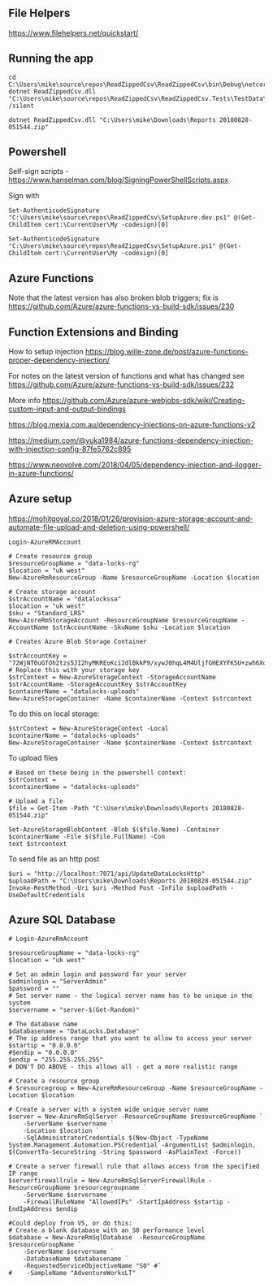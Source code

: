 
## File Helpers
 https://www.filehelpers.net/quickstart/

## Running the app

```
cd C:\Users\mike\source\repos\ReadZippedCsv\ReadZippedCsv\bin\Debug\netcoreapp2.1
dotnet ReadZippedCsv.dll "C:\Users\mike\source\repos\ReadZippedCsv\ReadZippedCsv.Tests\TestData\DataLocksTestData.zip" /silent

dotnet ReadZippedCsv.dll "C:\Users\mike\Downloads\Reports 20180828-051544.zip" 
```

## Powershell

Self-sign scripts - https://www.hanselman.com/blog/SigningPowerShellScripts.aspx

Sign with 
``` 
Set-AuthenticodeSignature "C:\Users\mike\source\repos\ReadZippedCsv\SetupAzure.dev.ps1" @(Get-ChildItem cert:\CurrentUser\My -codesign)[0]
```

``` 
Set-AuthenticodeSignature "C:\Users\mike\source\repos\ReadZippedCsv\SetupAzure.ps1" @(Get-ChildItem cert:\CurrentUser\My -codesign)[0]
```

## Azure Functions

Note that the latest version has also broken blob triggers; fix is 
https://github.com/Azure/azure-functions-vs-build-sdk/issues/230

## Function Extensions and Binding

How to setup injection
https://blog.wille-zone.de/post/azure-functions-proper-dependency-injection/

For notes on the latest version of functions and what has changed see
https://github.com/Azure/azure-functions-vs-build-sdk/issues/232


More info
https://github.com/Azure/azure-webjobs-sdk/wiki/Creating-custom-input-and-output-bindings

https://blog.mexia.com.au/dependency-injections-on-azure-functions-v2

https://medium.com/@yuka1984/azure-functions-dependency-injection-with-injection-config-87fe5762c895

https://www.neovolve.com/2018/04/05/dependency-injection-and-ilogger-in-azure-functions/


## Azure setup

https://mohitgoyal.co/2018/01/26/provision-azure-storage-account-and-automate-file-upload-and-deletion-using-powershell/

```
Login-AzureRMAccount

# Create resource group
$resourceGroupName = "data-locks-rg"
$location = "uk west"
New-AzureRmResourceGroup -Name $resourceGroupName -Location $location

# Create storage account
$strAccountName = "datalockssa"
$location = "uk west"
$sku = "Standard_LRS"
New-AzureRmStorageAccount -ResourceGroupName $resourceGroupName -AccountName $strAccountName -SkuName $sku -Location $location

# Creates Azure Blob Storage Container

$strAccountKey = "72WjNT0uGfOh2tzs5JI2hyMKREoKci2dlBkkP9/xywJ0hqL4M4UljfGHEXYFKSU+zwh6XogOjBGB1rFxRNggcA==" # Replace this with your storage key
$strContext = New-AzureStorageContext -StorageAccountName $strAccountName -StorageAccountKey $strAccountKey
$containerName = "datalocks-uploads"
New-AzureStorageContainer -Name $containerName -Context $strcontext
```


To do this on local storage:

```
$strContext = New-AzureStorageContext -Local
$containerName = "datalocks-uploads"
New-AzureStorageContainer -Name $containerName -Context $strcontext

```

To upload files

```
# Based on these being in the powershell context:
$strContext =
$containerName = "datalocks-uploads"

# Upload a file
$file = Get-Item -Path "C:\Users\mike\Downloads\Reports 20180828-051544.zip"

Set-AzureStorageBlobContent -Blob $($file.Name) -Container $containerName -File $($file.FullName) -Con
text $strcontext
```

To send file as an http post

```
$uri = "http://localhost:7071/api/UpdateDataLocksHttp"
$uploadPath = "C:\Users\mike\Downloads\Reports 20180828-051544.zip"
Invoke-RestMethod -Uri $uri -Method Post -InFile $uploadPath -UseDefaultCredentials
```

## Azure SQL Database

```
# Login-AzureRmAccount

$resourceGroupName = "data-locks-rg"
$location = "uk west"

# Set an admin login and password for your server
$adminlogin = "ServerAdmin"
$password = ""
# Set server name - the logical server name has to be unique in the system
$servername = "server-$(Get-Random)"

# The database name
$databasename = "DataLocks.Database"
# The ip address range that you want to allow to access your server
$startip = "0.0.0.0"
#$endip = "0.0.0.0"
$endip = "255.255.255.255"
# DON'T DO ABOVE - this allows all - get a more realistic range

# Create a resource group
# $resourcegroup = New-AzureRmResourceGroup -Name $resourceGroupName -Location $location

# Create a server with a system wide unique server name
$server = New-AzureRmSqlServer -ResourceGroupName $resourceGroupName `
    -ServerName $servername `
    -Location $location `
    -SqlAdministratorCredentials $(New-Object -TypeName System.Management.Automation.PSCredential -ArgumentList $adminlogin, $(ConvertTo-SecureString -String $password -AsPlainText -Force))

# Create a server firewall rule that allows access from the specified IP range
$serverfirewallrule = New-AzureRmSqlServerFirewallRule -ResourceGroupName $resourcegroupname `
    -ServerName $servername `
    -FirewallRuleName "AllowedIPs" -StartIpAddress $startip -EndIpAddress $endip

#Could deploy from VS, or do this:
# Create a blank database with an S0 performance level
$database = New-AzureRmSqlDatabase  -ResourceGroupName $resourceGroupName `
    -ServerName $servername `
    -DatabaseName $databasename `
    -RequestedServiceObjectiveName "S0" #`
#    -SampleName "AdventureWorksLT"
```
